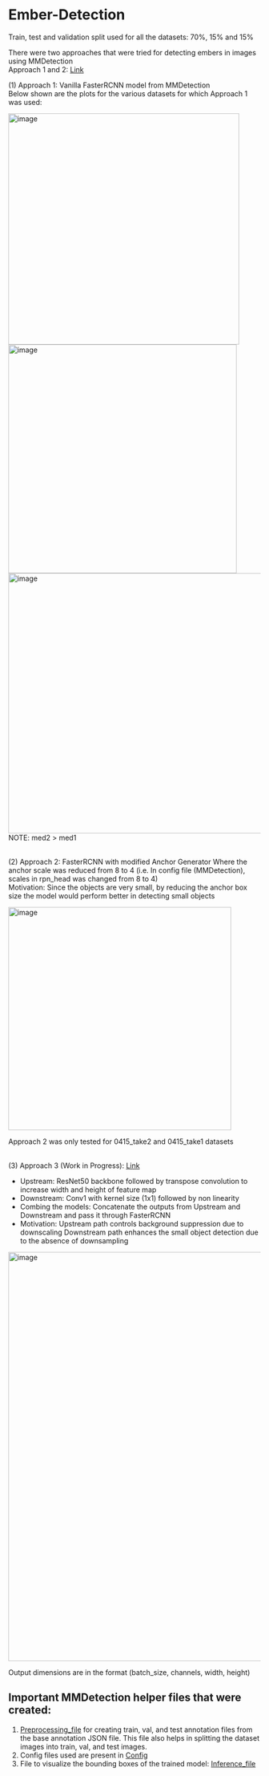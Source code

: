 # Ember-Detection

Train, test and validation split used for all the datasets: 70%, 15% and 15%

There were two approaches that were tried for detecting embers in images using MMDetection <br>
Approach 1 and 2: [Link](https://github.com/Jeevitha-GowdaChandramouli/Ember-Detection/tree/main/MMDetection)

(1) Approach 1: Vanilla FasterRCNN model from MMDetection <br>
Below shown are the plots for the various datasets for which Approach 1 was used:

<img width="461" alt="image" src="https://user-images.githubusercontent.com/98082950/168197156-7c43ae12-40ec-4a6c-8110-16872a3acf5b.png">

<img width="456" alt="image" src="https://user-images.githubusercontent.com/98082950/168197195-19c824df-b113-4dc5-b6e5-055b8821fffd.png">

<img width="519" alt="image" src="https://user-images.githubusercontent.com/98082950/168197209-0d187ad5-9b24-4d54-bcfc-e4f7b62d2684.png">
NOTE: med2 > med1 <br> <br>


(2) Approach 2: FasterRCNN with modified Anchor Generator Where the anchor scale was reduced from 8 to 4 (i.e. In config file (MMDetection), scales in rpn_head was changed from 8 to 4) <br>
    Motivation: Since the objects are very small, by reducing the anchor box size the model would perform better in detecting small objects

<img width="445" alt="image" src="https://user-images.githubusercontent.com/98082950/168197468-1fea8de5-cc01-4491-b3b3-aef89c300fe1.png">

Approach 2 was only tested for 0415_take2 and 0415_take1 datasets <br> <br>

(3) Approach 3 (Work in Progress): [Link](https://github.com/Jeevitha-GowdaChandramouli/Ember-Detection/blob/main/Ensemble_model/Ember_Detection.ipynb)

- Upstream: ResNet50 backbone followed by transpose convolution to increase width and height of feature map
- Downstream: Conv1 with kernel size (1x1) followed by non linearity
- Combing the models: Concatenate the outputs from Upstream and Downstream and pass it through FasterRCNN
- Motivation: Upstream path controls background suppression due to downscaling
			Downstream path enhances the small object detection due to the absence of downsampling
      
<img width="816" alt="image" src="https://user-images.githubusercontent.com/98082950/168198524-366cc5da-dc6d-4a1c-ad74-5a116932fc5d.png">

Output dimensions are in the format (batch_size, channels, width, height)

## Important MMDetection helper files that were created:

1. [Preprocessing_file](https://github.com/Jeevitha-GowdaChandramouli/Ember-Detection/blob/main/MMDetection/preprocessing_notebook.ipynb) for creating train, val, and test annotation files from the base annotation JSON file. This file also helps in splitting the dataset images into train, val, and test images.
2. Config files used are present in [Config](https://github.com/Jeevitha-GowdaChandramouli/Ember-Detection/tree/main/MMDetection/config) <br>
4. File to visualize the bounding boxes of the trained model: [Inference_file](https://github.com/Jeevitha-GowdaChandramouli/Ember-Detection/blob/main/MMDetection/inference.ipynb)

